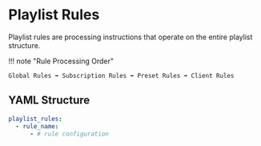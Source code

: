 # Playlist Rules

Playlist rules are processing instructions that operate on the entire playlist structure.

!!! note "Rule Processing Order"

    Global Rules ➡ Subscription Rules ➡ Preset Rules ➡ Client Rules

## YAML Structure

```yaml
playlist_rules:
  - rule_name:
      - # rule configuration
```